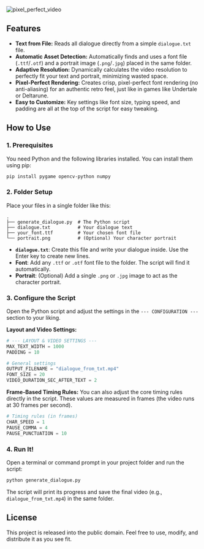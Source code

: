 ![pixel_perfect_video](https://github.com/user-attachments/assets/36d34cea-eeb7-4df0-a8c2-a77a26b37d8b)


## Features

*   **Text from File:** Reads all dialogue directly from a simple `dialogue.txt` file.
*   **Automatic Asset Detection:** Automatically finds and uses a font file (`.ttf`/`.otf`) and a portrait image (`.png`/`.jpg`) placed in the same folder.
*   **Adaptive Resolution:** Dynamically calculates the video resolution to perfectly fit your text and portrait, minimizing wasted space.
*   **Pixel-Perfect Rendering:** Creates crisp, pixel-perfect font rendering (no anti-aliasing) for an authentic retro feel, just like in games like Undertale or Deltarune.
*   **Easy to Customize:** Key settings like font size, typing speed, and padding are all at the top of the script for easy tweaking.

## How to Use

### 1. Prerequisites

You need Python and the following libraries installed. You can install them using pip:

```bash
pip install pygame opencv-python numpy
```

### 2. Folder Setup

Place your files in a single folder like this:

```
.
├── generate_dialogue.py  # The Python script
├── dialogue.txt          # Your dialogue text
├── your_font.ttf         # Your chosen font file
└── portrait.png          # (Optional) Your character portrait
```

*   **`dialogue.txt`**: Create this file and write your dialogue inside. Use the Enter key to create new lines.
*   **Font**: Add any `.ttf` or `.otf` font file to the folder. The script will find it automatically.
*   **Portrait**: (Optional) Add a single `.png` or `.jpg` image to act as the character portrait.

### 3. Configure the Script

Open the Python script and adjust the settings in the `--- CONFIGURATION ---` section to your liking.

**Layout and Video Settings:**
```python
# --- LAYOUT & VIDEO SETTINGS ---
MAX_TEXT_WIDTH = 1000
PADDING = 10

# General settings
OUTPUT_FILENAME = "dialogue_from_txt.mp4"
FONT_SIZE = 20
VIDEO_DURATION_SEC_AFTER_TEXT = 2
```

**Frame-Based Timing Rules:**
You can also adjust the core timing rules directly in the script. These values are measured in frames (the video runs at 30 frames per second).

```python
# Timing rules (in frames)
CHAR_SPEED = 1
PAUSE_COMMA = 4
PAUSE_PUNCTUATION = 10
```

### 4. Run It!

Open a terminal or command prompt in your project folder and run the script:

```bash
python generate_dialogue.py
```

The script will print its progress and save the final video (e.g., `dialogue_from_txt.mp4`) in the same folder.

## License

This project is released into the public domain. Feel free to use, modify, and distribute it as you see fit.
